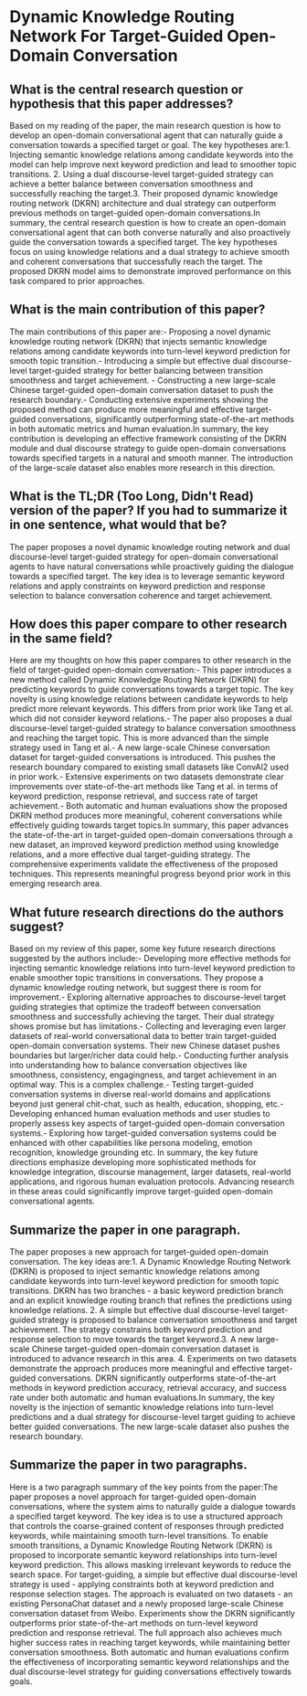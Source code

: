 # Dynamic Knowledge Routing Network For Target-Guided Open-Domain   Conversation

## What is the central research question or hypothesis that this paper addresses?

Based on my reading of the paper, the main research question is how to develop an open-domain conversational agent that can naturally guide a conversation towards a specified target or goal. The key hypotheses are:1. Injecting semantic knowledge relations among candidate keywords into the model can help improve next keyword prediction and lead to smoother topic transitions. 2. Using a dual discourse-level target-guided strategy can achieve a better balance between conversation smoothness and successfully reaching the target.3. Their proposed dynamic knowledge routing network (DKRN) architecture and dual strategy can outperform previous methods on target-guided open-domain conversations.In summary, the central research question is how to create an open-domain conversational agent that can both converse naturally and also proactively guide the conversation towards a specified target. The key hypotheses focus on using knowledge relations and a dual strategy to achieve smooth and coherent conversations that successfully reach the target. The proposed DKRN model aims to demonstrate improved performance on this task compared to prior approaches.


## What is the main contribution of this paper?

The main contributions of this paper are:- Proposing a novel dynamic knowledge routing network (DKRN) that injects semantic knowledge relations among candidate keywords into turn-level keyword prediction for smooth topic transition.- Introducing a simple but effective dual discourse-level target-guided strategy for better balancing between transition smoothness and target achievement. - Constructing a new large-scale Chinese target-guided open-domain conversation dataset to push the research boundary.- Conducting extensive experiments showing the proposed method can produce more meaningful and effective target-guided conversations, significantly outperforming state-of-the-art methods in both automatic metrics and human evaluation.In summary, the key contribution is developing an effective framework consisting of the DKRN module and dual discourse strategy to guide open-domain conversations towards specified targets in a natural and smooth manner. The introduction of the large-scale dataset also enables more research in this direction.


## What is the TL;DR (Too Long, Didn't Read) version of the paper? If you had to summarize it in one sentence, what would that be?

The paper proposes a novel dynamic knowledge routing network and dual discourse-level target-guided strategy for open-domain conversational agents to have natural conversations while proactively guiding the dialogue towards a specified target. The key idea is to leverage semantic keyword relations and apply constraints on keyword prediction and response selection to balance conversation coherence and target achievement.


## How does this paper compare to other research in the same field?

Here are my thoughts on how this paper compares to other research in the field of target-guided open-domain conversation:- This paper introduces a new method called Dynamic Knowledge Routing Network (DKRN) for predicting keywords to guide conversations towards a target topic. The key novelty is using knowledge relations between candidate keywords to help predict more relevant keywords. This differs from prior work like Tang et al. which did not consider keyword relations.- The paper also proposes a dual discourse-level target-guided strategy to balance conversation smoothness and reaching the target topic. This is more advanced than the simple strategy used in Tang et al.- A new large-scale Chinese conversation dataset for target-guided conversations is introduced. This pushes the research boundary compared to existing small datasets like ConvAI2 used in prior work.- Extensive experiments on two datasets demonstrate clear improvements over state-of-the-art methods like Tang et al. in terms of keyword prediction, response retrieval, and success rate of target achievement.- Both automatic and human evaluations show the proposed DKRN method produces more meaningful, coherent conversations while effectively guiding towards target topics.In summary, this paper advances the state-of-the-art in target-guided open-domain conversations through a new dataset, an improved keyword prediction method using knowledge relations, and a more effective dual target-guiding strategy. The comprehensive experiments validate the effectiveness of the proposed techniques. This represents meaningful progress beyond prior work in this emerging research area.


## What future research directions do the authors suggest?

Based on my review of this paper, some key future research directions suggested by the authors include:- Developing more effective methods for injecting semantic knowledge relations into turn-level keyword prediction to enable smoother topic transitions in conversations. They propose a dynamic knowledge routing network, but suggest there is room for improvement.- Exploring alternative approaches to discourse-level target guiding strategies that optimize the tradeoff between conversation smoothness and successfully achieving the target. Their dual strategy shows promise but has limitations.- Collecting and leveraging even larger datasets of real-world conversational data to better train target-guided open-domain conversation systems. Their new Chinese dataset pushes boundaries but larger/richer data could help.- Conducting further analysis into understanding how to balance conversation objectives like smoothness, consistency, engagingness, and target achievement in an optimal way. This is a complex challenge.- Testing target-guided conversation systems in diverse real-world domains and applications beyond just general chit-chat, such as health, education, shopping, etc.- Developing enhanced human evaluation methods and user studies to properly assess key aspects of target-guided open-domain conversation systems.- Exploring how target-guided conversation systems could be enhanced with other capabilities like persona modeling, emotion recognition, knowledge grounding etc. In summary, the key future directions emphasize developing more sophisticated methods for knowledge integration, discourse management, larger datasets, real-world applications, and rigorous human evaluation protocols. Advancing research in these areas could significantly improve target-guided open-domain conversational agents.


## Summarize the paper in one paragraph.

The paper proposes a new approach for target-guided open-domain conversation. The key ideas are:1. A Dynamic Knowledge Routing Network (DKRN) is proposed to inject semantic knowledge relations among candidate keywords into turn-level keyword prediction for smooth topic transitions. DKRN has two branches - a basic keyword prediction branch and an explicit knowledge routing branch that refines the predictions using knowledge relations. 2. A simple but effective dual discourse-level target-guided strategy is proposed to balance conversation smoothness and target achievement. The strategy constrains both keyword prediction and response selection to move towards the target keyword.3. A new large-scale Chinese target-guided open-domain conversation dataset is introduced to advance research in this area. 4. Experiments on two datasets demonstrate the approach produces more meaningful and effective target-guided conversations. DKRN significantly outperforms state-of-the-art methods in keyword prediction accuracy, retrieval accuracy, and success rate under both automatic and human evaluations.In summary, the key novelty is the injection of semantic knowledge relations into turn-level predictions and a dual strategy for discourse-level target guiding to achieve better guided conversations. The new large-scale dataset also pushes the research boundary.


## Summarize the paper in two paragraphs.

Here is a two paragraph summary of the key points from the paper:The paper proposes a novel approach for target-guided open-domain conversations, where the system aims to naturally guide a dialogue towards a specified target keyword. The key idea is to use a structured approach that controls the coarse-grained content of responses through predicted keywords, while maintaining smooth turn-level transitions. To enable smooth transitions, a Dynamic Knowledge Routing Network (DKRN) is proposed to incorporate semantic keyword relationships into turn-level keyword prediction. This allows masking irrelevant keywords to reduce the search space. For target-guiding, a simple but effective dual discourse-level strategy is used - applying constraints both at keyword prediction and response selection stages. The approach is evaluated on two datasets - an existing PersonaChat dataset and a newly proposed large-scale Chinese conversation dataset from Weibo. Experiments show the DKRN significantly outperforms prior state-of-the-art methods on turn-level keyword prediction and response retrieval. The full approach also achieves much higher success rates in reaching target keywords, while maintaining better conversation smoothness. Both automatic and human evaluations confirm the effectiveness of incorporating semantic keyword relationships and the dual discourse-level strategy for guiding conversations effectively towards goals.
